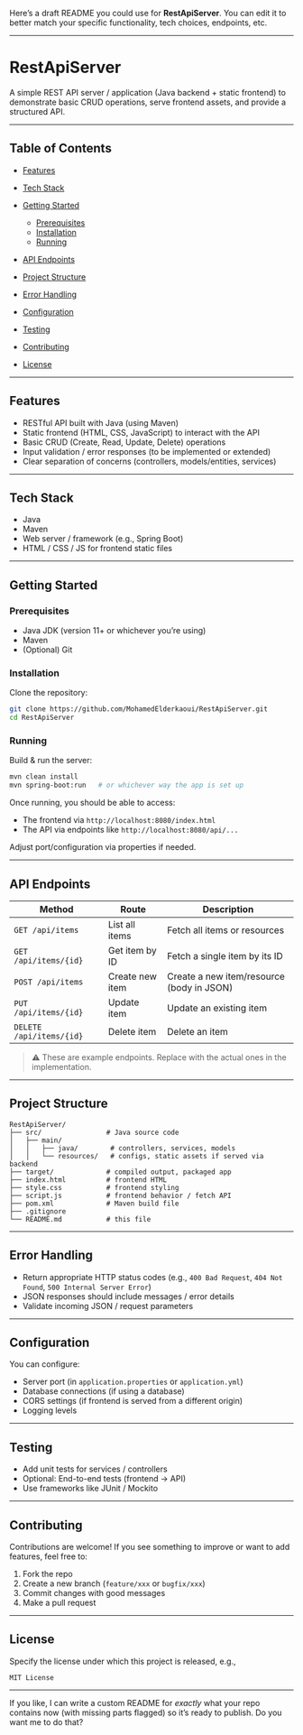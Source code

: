 Here’s a draft README you could use for **RestApiServer**. You can edit it to better match your specific functionality, tech choices, endpoints, etc.

---

# RestApiServer

A simple REST API server / application (Java backend + static frontend) to demonstrate basic CRUD operations, serve frontend assets, and provide a structured API.

---

## Table of Contents

* [Features](#features)
* [Tech Stack](#tech-stack)
* [Getting Started](#getting-started)

  * [Prerequisites](#prerequisites)
  * [Installation](#installation)
  * [Running](#running)
* [API Endpoints](#api-endpoints)
* [Project Structure](#project-structure)
* [Error Handling](#error-handling)
* [Configuration](#configuration)
* [Testing](#testing)
* [Contributing](#contributing)
* [License](#license)

---

## Features

* RESTful API built with Java (using Maven)
* Static frontend (HTML, CSS, JavaScript) to interact with the API
* Basic CRUD (Create, Read, Update, Delete) operations
* Input validation / error responses (to be implemented or extended)
* Clear separation of concerns (controllers, models/entities, services)

---

## Tech Stack

* Java
* Maven
* Web server / framework (e.g., Spring Boot)
* HTML / CSS / JS for frontend static files

---

## Getting Started

### Prerequisites

* Java JDK (version 11+ or whichever you’re using)
* Maven
* (Optional) Git

### Installation

Clone the repository:

```bash
git clone https://github.com/MohamedElderkaoui/RestApiServer.git
cd RestApiServer
```

### Running

Build & run the server:

```bash
mvn clean install
mvn spring-boot:run   # or whichever way the app is set up
```

Once running, you should be able to access:

* The frontend via `http://localhost:8080/index.html`
* The API via endpoints like `http://localhost:8080/api/...`

Adjust port/configuration via properties if needed.

---

## API Endpoints

| Method                   | Route           | Description                               |
| ------------------------ | --------------- | ----------------------------------------- |
| `GET /api/items`         | List all items  | Fetch all items or resources              |
| `GET /api/items/{id}`    | Get item by ID  | Fetch a single item by its ID             |
| `POST /api/items`        | Create new item | Create a new item/resource (body in JSON) |
| `PUT /api/items/{id}`    | Update item     | Update an existing item                   |
| `DELETE /api/items/{id}` | Delete item     | Delete an item                            |

> ⚠️ These are example endpoints. Replace with the actual ones in the implementation.

---

## Project Structure

```
RestApiServer/
├── src/                # Java source code
│   ├── main/
│   │   ├── java/        # controllers, services, models
│   │   └── resources/   # configs, static assets if served via backend
├── target/             # compiled output, packaged app
├── index.html          # frontend HTML
├── style.css           # frontend styling
├── script.js           # frontend behavior / fetch API
├── pom.xml             # Maven build file
├── .gitignore
└── README.md           # this file
```

---

## Error Handling

* Return appropriate HTTP status codes (e.g., `400 Bad Request`, `404 Not Found`, `500 Internal Server Error`)
* JSON responses should include messages / error details
* Validate incoming JSON / request parameters

---

## Configuration

You can configure:

* Server port (in `application.properties` or `application.yml`)
* Database connections (if using a database)
* CORS settings (if frontend is served from a different origin)
* Logging levels

---

## Testing

* Add unit tests for services / controllers
* Optional: End-to-end tests (frontend → API)
* Use frameworks like JUnit / Mockito

---

## Contributing

Contributions are welcome! If you see something to improve or want to add features, feel free to:

1. Fork the repo
2. Create a new branch (`feature/xxx` or `bugfix/xxx`)
3. Commit changes with good messages
4. Make a pull request

---

## License

Specify the license under which this project is released, e.g.,

```
MIT License
```

---

If you like, I can write a custom README for *exactly* what your repo contains now (with missing parts flagged) so it’s ready to publish. Do you want me to do that?
